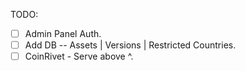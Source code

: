 TODO:
- [ ] Admin Panel Auth.
- [ ] Add DB -- Assets | Versions | Restricted Countries.
- [ ] CoinRivet - Serve above ^.